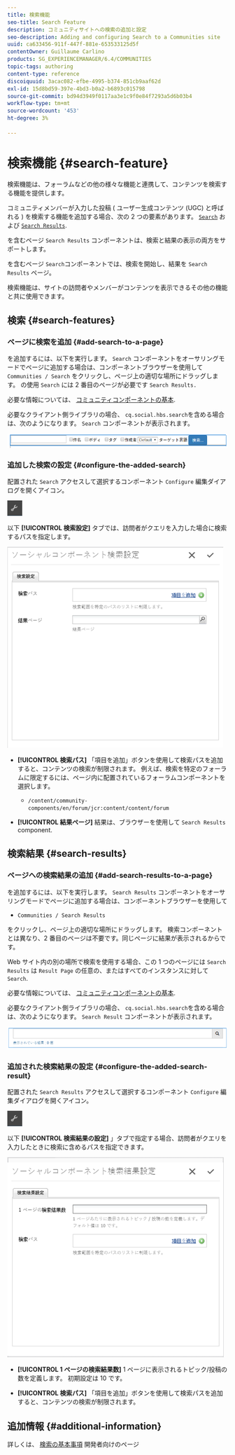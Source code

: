 ```yaml
---
title: 検索機能
seo-title: Search Feature
description: コミュニティサイトへの検索の追加と設定
seo-description: Adding and configuring Search to a Communities site
uuid: ca633456-911f-447f-881e-653533125d5f
contentOwner: Guillaume Carlino
products: SG_EXPERIENCEMANAGER/6.4/COMMUNITIES
topic-tags: authoring
content-type: reference
discoiquuid: 3acac082-efbe-4995-b374-851cb9aaf62d
exl-id: 15d8bd59-397e-4bd3-b0a2-b6893c015798
source-git-commit: bd94d3949f0117aa3e1c9f0e84f7293a5d6b03b4
workflow-type: tm+mt
source-wordcount: '453'
ht-degree: 3%

---
```


# 検索機能 {#search-feature}

検索機能は、フォーラムなどの他の様々な機能と連携して、コンテンツを検索する機能を提供します。

コミュニティメンバーが入力した投稿 ( ユーザー生成コンテンツ (UGC) と呼ばれる ) を検索する機能を追加する場合、次の 2 つの要素があります。 [ `Search`](#search-features) および [ `Search Results`](#search-results).

を含むページ `Search Results` コンポーネントは、検索と結果の表示の両方をサポートします。

を含むページ `Search`コンポーネントでは、検索を開始し、結果を `Search Results` ページ。

検索機能は、サイトの訪問者やメンバーがコンテンツを表示できるその他の機能と共に使用できます。

## 検索 {#search-features}

### ページに検索を追加 {#add-search-to-a-page}

を追加するには、以下を実行します。 `Search` コンポーネントをオーサリングモードでページに追加する場合は、コンポーネントブラウザーを使用して `Communities / Search` をクリックし、ページ上の適切な場所にドラッグします。 の使用 `Search` には 2 番目のページが必要です `Search Results.`

必要な情報については、 [コミュニティコンポーネントの基本](basics.md).

必要なクライアント側ライブラリの場合、 `cq.social.hbs.search`を含める場合は、次のようになります。 `Search` コンポーネントが表示されます。

![chlimage_1-373](assets/chlimage_1-373.png)

### 追加した検索の設定 {#configure-the-added-search}

配置された `Search` アクセスして選択するコンポーネント `Configure` 編集ダイアログを開くアイコン。

![chlimage_1-374](assets/chlimage_1-374.png)

以下 **[!UICONTROL 検索設定]** タブでは、訪問者がクエリを入力した場合に検索するパスを指定します。

![chlimage_1-375](assets/chlimage_1-375.png)

* **[!UICONTROL 検索パス]**
「項目を追加」ボタンを使用して検索パスを追加すると、コンテンツの検索が制限されます。 例えば、検索を特定のフォーラムに限定するには、ページ内に配置されているフォーラムコンポーネントを選択します。

   * `/content/community-components/en/forum/jcr:content/content/forum`

* **[!UICONTROL 結果ページ]**
結果は、ブラウザーを使用して 
`Search Results` component.

## 検索結果 {#search-results}

### ページへの検索結果の追加 {#add-search-results-to-a-page}

を追加するには、以下を実行します。 `Search Results` コンポーネントをオーサリングモードでページに追加する場合は、コンポーネントブラウザーを使用して

* `Communities / Search Results`

をクリックし、ページ上の適切な場所にドラッグします。 検索コンポーネントとは異なり、2 番目のページは不要です。同じページに結果が表示されるからです。

Web サイト内の別の場所で検索を使用する場合、この 1 つのページには `Search Results` は `Result Page` の任意の、またはすべてのインスタンスに対して `Search`.

必要な情報については、 [コミュニティコンポーネントの基本](basics.md).

必要なクライアント側ライブラリの場合、 `cq.social.hbs.search`を含める場合は、次のようになります。 `Search Result` コンポーネントが表示されます。

![chlimage_1-376](assets/chlimage_1-376.png)

### 追加された検索結果の設定 {#configure-the-added-search-result}

配置された `Search Results` アクセスして選択するコンポーネント `Configure` 編集ダイアログを開くアイコン。

![chlimage_1-377](assets/chlimage_1-377.png)

以下 **[!UICONTROL 検索結果の設定]** 」タブで指定する場合、訪問者がクエリを入力したときに検索に含めるパスを指定できます。

![chlimage_1-378](assets/chlimage_1-378.png)

* **[!UICONTROL 1 ページの検索結果数]**
1 ページに表示されるトピック/投稿の数を定義します。 初期設定は 10 です。

* **[!UICONTROL 検索パス]**
「項目を追加」ボタンを使用して検索パスを追加すると、コンテンツの検索が制限されます。

## 追加情報 {#additional-information}

詳しくは、 [検索の基本事項](search-implementation.md) 開発者向けのページ

